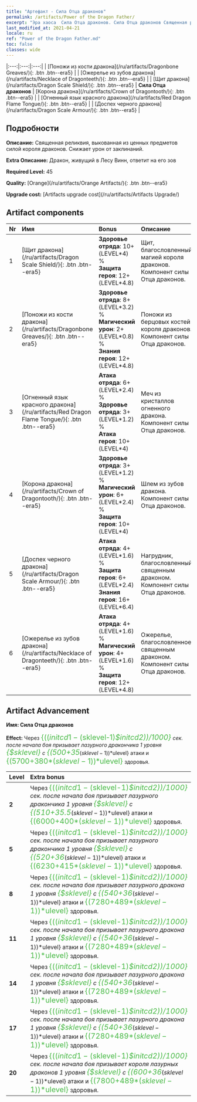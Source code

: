 ```yaml
---
title: "Артефакт - Сила Отца драконов"
permalink: /artifacts/Power of the Dragon Father/
excerpt: "Эра хаоса  Сила Отца драконов. Сила Отца драконов Священная реликвия, выкованная из ценных предметов силой короля драконов. Снижает урон от заклинаний."
last_modified_at: 2021-04-21
locale: ru
ref: "Power of the Dragon Father.md"
toc: false
classes: wide
---
```


  |:---:|:---:|:---:| 
  | [Поножи из кости дракона](/ru/artifacts/Dragonbone Greaves/){: .btn .btn--era5} |   | [Ожерелье из зубов дракона](/ru/artifacts/Necklace of Dragonteeth/){: .btn .btn--era5} | 
  | [Щит дракона](/ru/artifacts/Dragon Scale Shield/){: .btn .btn--era5} | **Сила Отца драконов** | [Корона дракона](/ru/artifacts/Crown of Dragontooth/){: .btn .btn--era5} | 
  | [Огненный язык красного дракона](/ru/artifacts/Red Dragon Flame Tongue/){: .btn .btn--era5} |   | [Доспех черного дракона](/ru/artifacts/Dragon Scale Armour/){: .btn .btn--era5} | 


## Подробности

 **Описание:** Священная реликвия, выкованная из ценных предметов силой короля драконов. Снижает урон от заклинаний.

 **Extra Описание:** Дракон, живущий в Лесу Винн, ответит на его зов

 **Required Level:** 45

 **Quality:** [Orange](/ru/artifacts/Orange Artifacts/){: .btn .btn--era5}

 **Upgrade cost:** [Artifacts upgrade cost](/ru/artifacts/Artifacts Upgrade/)



## Artifact components

  | Nr |    Имя    |   Bonus | Описание | 
  |:---|:-----------|:--------|:------------| 
  | 1 | [Щит дракона](/ru/artifacts/Dragon Scale Shield/){: .btn .btn--era5} | **Здоровье отряда**: 10+(LEVEL\*4) %<br/>**Защита героя**: 12+(LEVEL\*4.8) | Щит, благословленный магией короля драконов. Компонент силы Отца драконов. | 
  | 2 | [Поножи из кости дракона](/ru/artifacts/Dragonbone Greaves/){: .btn .btn--era5} | **Здоровье отряда**: 8+(LEVEL\*3.2) %<br/>**Магический урон**: 2+(LEVEL\*0.8) %<br/>**Знания героя**: 12+(LEVEL\*4.8) | Поножи из берцовых костей короля драконов. Компонент силы Отца драконов. | 
  | 3 | [Огненный язык красного дракона](/ru/artifacts/Red Dragon Flame Tongue/){: .btn .btn--era5} | **Атака отряда**: 6+(LEVEL\*2.4) %<br/>**Здоровье отряда**: 3+(LEVEL\*1.2) %<br/>**Атака героя**: 10+(LEVEL\*4) | Меч из кристаллов огненного дракона. Компонент силы Отца драконов. | 
  | 4 | [Корона дракона](/ru/artifacts/Crown of Dragontooth/){: .btn .btn--era5} | **Здоровье отряда**: 3+(LEVEL\*1.2) %<br/>**Магический урон**: 6+(LEVEL\*2.4) %<br/>**Защита героя**: 10+(LEVEL\*4) | Шлем из зубов дракона. Компонент силы Отца драконов. | 
  | 5 | [Доспех черного дракона](/ru/artifacts/Dragon Scale Armour/){: .btn .btn--era5} | **Атака отряда**: 4+(LEVEL\*1.6) %<br/>**Защита героя**: 6+(LEVEL\*2.4)<br/>**Знания героя**: 16+(LEVEL\*6.4) | Нагрудник, благословленный священным драконом. Компонент силы Отца драконов. | 
  | 6 | [Ожерелье из зубов дракона](/ru/artifacts/Necklace of Dragonteeth/){: .btn .btn--era5} | **Атака отряда**: 4+(LEVEL\*1.6) %<br/>**Магический урон**: 4+(LEVEL\*1.6) %<br/>**Защита героя**: 12+(LEVEL\*4.8) | Ожерелье, благословленное священным драконом. Компонент силы Отца драконов. | 


## Artifact Advancement

 **Имя: Сила Отца драконов**

 **Effect:** Через <span style="color: #48b946;font-size:20px">{(($initcd1-($sklevel-1)*$initcd2))/1000}</span> сек. после начала боя призывает лазурного дракончика 1 уровня <span style="color: #48b946;font-size:20px">{$sklevel}</span> с <span style="color: #48b946;font-size:20px">{(500+35*($sklevel-1))*$ulevel}</span> атаки и <span style="color: #48b946;font-size:20px">{(5700+380*($sklevel-1))*$ulevel}</span> здоровья.

  |  Level  |    Extra bonus  | 
  |:--------|:----------------| 
  | **2** | Через <span style="color: #48b946;font-size:20px">{(($initcd1-($sklevel-1)*$initcd2))/1000}</span> сек. после начала боя призывает лазурного дракончика 1 уровня <span style="color: #48b946;font-size:20px">{$sklevel}</span> с <span style="color: #48b946;font-size:20px">{(510+35.5*($sklevel-1))*$ulevel}</span> атаки и <span style="color: #48b946;font-size:20px">{(6000+400*($sklevel-1))*$ulevel}</span> здоровья. | 
  | **5** | Через <span style="color: #48b946;font-size:20px">{(($initcd1-($sklevel-1)*$initcd2))/1000}</span> сек. после начала боя призывает лазурного дракончика 1 уровня <span style="color: #48b946;font-size:20px">{$sklevel}</span> с <span style="color: #48b946;font-size:20px">{(520+36*($sklevel-1))*$ulevel}</span> атаки и <span style="color: #48b946;font-size:20px">{(6230+415*($sklevel-1))*$ulevel}</span> здоровья. | 
  | **8** | Через <span style="color: #48b946;font-size:20px">{(($initcd1-($sklevel-1)*$initcd2))/1000}</span> сек. после начала боя призывает лазурного дракона 1 уровня <span style="color: #48b946;font-size:20px">{$sklevel}</span> с <span style="color: #48b946;font-size:20px">{(540+36*($sklevel-1))*$ulevel}</span> атаки и <span style="color: #48b946;font-size:20px">{(7280+489*($sklevel-1))*$ulevel}</span> здоровья. | 
  | **11** | Через <span style="color: #48b946;font-size:20px">{(($initcd1-($sklevel-1)*$initcd2))/1000}</span> сек. после начала боя призывает лазурного дракона 1 уровня <span style="color: #48b946;font-size:20px">{$sklevel}</span> с <span style="color: #48b946;font-size:20px">{(540+36*($sklevel-1))*$ulevel}</span> атаки и <span style="color: #48b946;font-size:20px">{(7280+489*($sklevel-1))*$ulevel}</span> здоровья. | 
  | **14** | Через <span style="color: #48b946;font-size:20px">{(($initcd1-($sklevel-1)*$initcd2))/1000}</span> сек. после начала боя призывает лазурного дракона 1 уровня <span style="color: #48b946;font-size:20px">{$sklevel}</span> с <span style="color: #48b946;font-size:20px">{(540+36*($sklevel-1))*$ulevel}</span> атаки и <span style="color: #48b946;font-size:20px">{(7280+489*($sklevel-1))*$ulevel}</span> здоровья. | 
  | **17** | Через <span style="color: #48b946;font-size:20px">{(($initcd1-($sklevel-1)*$initcd2))/1000}</span> сек. после начала боя призывает лазурного дракона 1 уровня <span style="color: #48b946;font-size:20px">{$sklevel}</span> с <span style="color: #48b946;font-size:20px">{(540+36*($sklevel-1))*$ulevel}</span> атаки и <span style="color: #48b946;font-size:20px">{(7280+489*($sklevel-1))*$ulevel}</span> здоровья. | 
  | **20** | Через <span style="color: #48b946;font-size:20px">{(($initcd1-($sklevel-1)*$initcd2))/1000}</span> сек. после начала боя призывает короля лазурных драконов 1 уровня <span style="color: #48b946;font-size:20px">{$sklevel}</span> с <span style="color: #48b946;font-size:20px">{(600+36*($sklevel-1))*$ulevel}</span> атаки и <span style="color: #48b946;font-size:20px">{(7800+489*($sklevel-1))*$ulevel}</span> здоровья. | 
